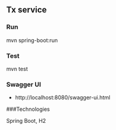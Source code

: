## Tx service

### Run

mvn spring-boot:run

### Test

mvn test

### Swagger UI

 - http://localhost:8080/swagger-ui.html

###Technologies

Spring Boot, H2
